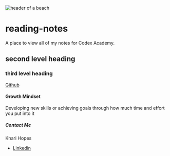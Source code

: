 ![header of a beach](https://fraserisland-australia.com/wp-content/uploads/2016/11/8.Fraser-Island-Beaches-Header.jpg)

# __reading-notes__
A place to view all of my notes for Codex Academy.

## second level heading

### third level heading
[Github](https://github.com/khari-hopes/)

#### Growth Mindset
Developing new skills or achieving goals through how much time and effort you put into it

##### __Contact Me__
Khari Hopes
- [Linkedin](https://www.linkedin.com/in/kharihopes/)
